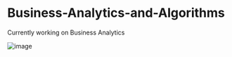# Business-Analytics-and-Algorithms
Currently working on Business Analytics

![image](https://user-images.githubusercontent.com/84491010/197388096-0e45a2c7-d32a-4910-afba-80d76c737642.png)

